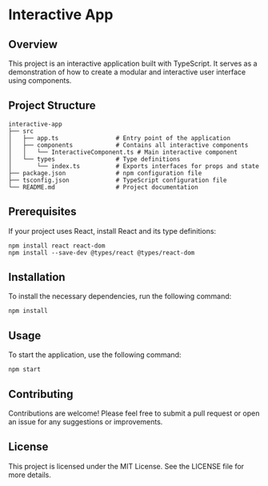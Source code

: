 # Interactive App

## Overview
This project is an interactive application built with TypeScript. It serves as a demonstration of how to create a modular and interactive user interface using components.

## Project Structure
```
interactive-app
├── src
│   ├── app.ts                # Entry point of the application
│   ├── components            # Contains all interactive components
│   │   └── InteractiveComponent.ts # Main interactive component
│   └── types                 # Type definitions
│       └── index.ts          # Exports interfaces for props and state
├── package.json              # npm configuration file
├── tsconfig.json             # TypeScript configuration file
└── README.md                 # Project documentation
```

## Prerequisites

If your project uses React, install React and its type definitions:

```
npm install react react-dom
npm install --save-dev @types/react @types/react-dom
```

## Installation
To install the necessary dependencies, run the following command:

```
npm install
```

## Usage
To start the application, use the following command:

```
npm start
```

## Contributing
Contributions are welcome! Please feel free to submit a pull request or open an issue for any suggestions or improvements.

## License
This project is licensed under the MIT License. See the LICENSE file for more details.